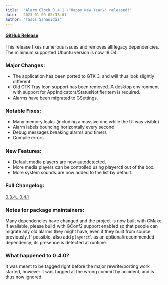 ```yaml
---
title:  "Alarm Clock 0.4.1 \"Happy New Year\" released!"
date:   2023-01-09 05:13:01 
author: "Tasos Sahanidis"
---
```

#### [GitHub Release](https://github.com/alarm-clock-applet/alarm-clock/releases/tag/0.4.1)
This release fixes numerous issues and removes all legacy dependencies. The minimum supported Ubuntu version is now 18.04.

### Major Changes:
* The application has been ported to GTK 3, and will thus look slightly different.
* Old GTK Tray Icon support has been removed. A desktop environment with support for AppIndicators/StatusNotifierItem is required.
* Alarms have been migrated to GSettings.

### Notable Fixes:
* Many memory leaks (including a massive one while the UI was visible)
* Alarm labels bouncing horizontally every second
* Debug messages breaking alarms and timers
* Compile errors

### New Features:
* Default media players are now autodetected.
* More media players can be controlled using playerctl out of the box.
* More system sounds are now added to the list by default.

### Full Changelog:
[0.3.4...0.4.1](https://github.com/alarm-clock-applet/alarm-clock/compare/0.3.4...0.4.1)

### Notes for package maintainers:
Many dependencies have changed and the project is now built with CMake. If available, please build with GConf2 support enabled so that people can migrate any old alarms they might have, even if they built from source previously. If possible, also add `playerctl` as an optional/recommended dependency; its presence is detected at runtime.

### What happened to 0.4.0?
It was meant to be tagged right before the major rewrite/porting work started, however it was tagged at the wrong commit by accident, and is thus now ignored.